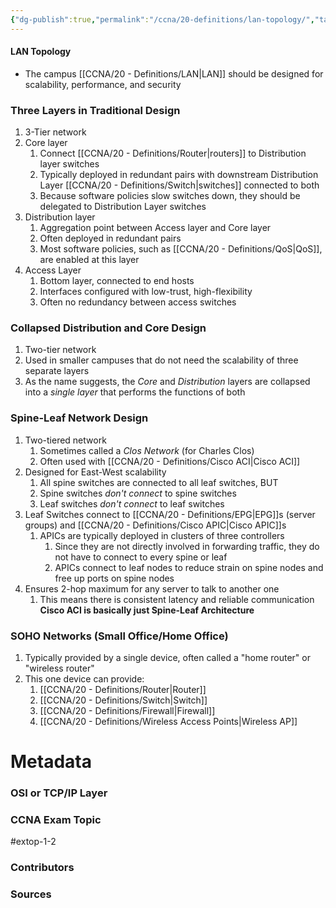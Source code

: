```yaml
---
{"dg-publish":true,"permalink":"/ccna/20-definitions/lan-topology/","tags":["defs_ccna"],"created":"2023-11-04T12:45:23.000-07:00","updated":"2023-11-13T08:35:56.124-08:00"}
---
```


#### LAN Topology
- The campus [[CCNA/20 - Definitions/LAN\|LAN]] should be designed for scalability, performance, and security

### Three Layers in Traditional Design
1. 3-Tier network
2. Core layer
	1. Connect [[CCNA/20 - Definitions/Router\|routers]] to Distribution layer switches
	2. Typically deployed in redundant pairs with downstream Distribution Layer [[CCNA/20 - Definitions/Switch\|switches]] connected to both
	3. Because software policies slow switches down, they should be delegated to Distribution Layer switches
3. Distribution layer
	1. Aggregation point between Access layer and Core layer
	2. Often deployed in redundant pairs
	3. Most software policies, such as [[CCNA/20 - Definitions/QoS\|QoS]], are enabled at this layer
4. Access Layer
	1. Bottom layer, connected to end hosts
	2. Interfaces configured with low-trust, high-flexibility
	3. Often no redundancy between access switches

### Collapsed Distribution and Core Design 
1. Two-tier network
1. Used in smaller campuses that do not need the scalability of three separate layers
2. As the name suggests, the *Core* and *Distribution* layers are collapsed into a *single layer* that performs the functions of both

### Spine-Leaf Network Design
1. Two-tiered network
	1. Sometimes called a *Clos Network* (for Charles Clos)
	2. Often used with [[CCNA/20 - Definitions/Cisco ACI\|Cisco ACI]]
2. Designed for East-West scalability
	1. All spine switches are connected to all leaf switches, BUT
	2. Spine switches *don't connect* to spine switches
	3. Leaf switches *don't connect* to leaf switches
3. Leaf Switches connect to [[CCNA/20 - Definitions/EPG\|EPG]]s (server groups) and [[CCNA/20 - Definitions/Cisco APIC\|Cisco APIC]]s
	1. APICs are typically deployed in clusters of three controllers
		1. Since they are not directly involved in forwarding traffic, they do not have to connect to every spine or leaf
		2. APICs connect to leaf nodes to reduce strain on spine nodes and free up ports on spine nodes
4. Ensures 2-hop maximum for any server to talk to another one
	1. This means there is consistent latency and reliable communication
**Cisco ACI is basically just Spine-Leaf Architecture**

### SOHO Networks (Small Office/Home Office)
1. Typically provided by a single device, often called a "home router" or "wireless router"
2. This one device can provide:
	1. [[CCNA/20 - Definitions/Router\|Router]]
	2. [[CCNA/20 - Definitions/Switch\|Switch]]
	3. [[CCNA/20 - Definitions/Firewall\|Firewall]]
	4. [[CCNA/20 - Definitions/Wireless Access Points\|Wireless AP]]

# Metadata
### OSI or TCP/IP Layer

### CCNA Exam Topic
#extop-1-2 
### Contributors

### Sources

